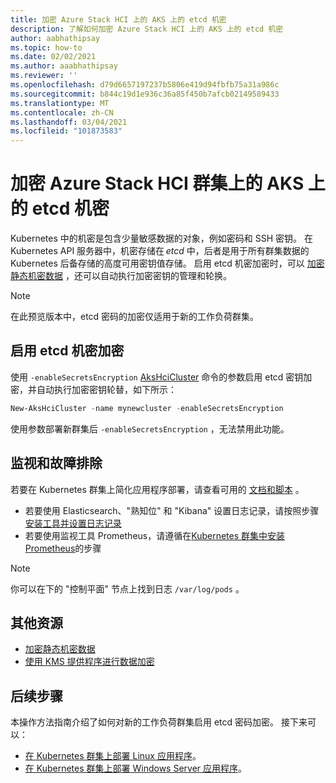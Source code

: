 ```yaml
---
title: 加密 Azure Stack HCI 上的 AKS 上的 etcd 机密
description: 了解如何加密 Azure Stack HCI 上的 AKS 上的 etcd 机密
author: aabhathipsay
ms.topic: how-to
ms.date: 02/02/2021
ms.author: aaabhathipsay
ms.reviewer: ''
ms.openlocfilehash: d79d6657197237b5806e419d94fbfb75a31a986c
ms.sourcegitcommit: b844c19d1e936c36a85f450b7afcb02149589433
ms.translationtype: MT
ms.contentlocale: zh-CN
ms.lasthandoff: 03/04/2021
ms.locfileid: "101873583"
---
```

# <a name="encrypt-etcd-secrets-on-aks-on-azure-stack-hci-clusters"></a>加密 Azure Stack HCI 群集上的 AKS 上的 etcd 机密

Kubernetes 中的机密是包含少量敏感数据的对象，例如密码和 SSH 密钥。 在 Kubernetes API 服务器中，机密存储在 _etcd_ 中，后者是用于所有群集数据的 Kubernetes 后备存储的高度可用密钥值存储。 启用 etcd 机密加密时，可以 [加密静态机密数据](https://kubernetes.io/docs/tasks/administer-cluster/encrypt-data/) ，还可以自动执行加密密钥的管理和轮换。 

> [!NOTE]
> 在此预览版本中，etcd 密码的加密仅适用于新的工作负荷群集。 

## <a name="enable-encryption-of-etcd-secrets"></a>启用 etcd 机密加密

使用 `-enableSecretsEncryption` [AksHciCluster](./new-akshcicluster) 命令的参数启用 etcd 密钥加密，并自动执行加密密钥轮替，如下所示： 

```powershell
New-AksHciCluster -name mynewcluster -enableSecretsEncryption
```

使用参数部署新群集后 `-enableSecretsEncryption` ，无法禁用此功能。

## <a name="monitor-and-troubleshoot"></a>监视和故障排除

若要在 Kubernetes 群集上简化应用程序部署，请查看可用的 [文档和脚本](https://github.com/microsoft/AKS-HCI-Apps) 。

- 若要使用 Elasticsearch、"熟知位" 和 "Kibana" 设置日志记录，请按照步骤 [安装工具并设置日志记录](https://github.com/microsoft/AKS-HCI-Apps/tree/main/Logging)
- 若要使用监视工具 Prometheus，请遵循在[Kubernetes 群集中安装 Prometheus](https://github.com/microsoft/AKS-HCI-Apps/tree/main/Monitoring#certs-and-keys-monitoring)的步骤

> [!NOTE]
> 你可以在下的 "控制平面" 节点上找到日志 `/var/log/pods` 。

## <a name="additional-resources"></a>其他资源

- [加密静态机密数据](https://kubernetes.io/docs/tasks/administer-cluster/encrypt-data)
- [使用 KMS 提供程序进行数据加密](https://kubernetes.io/docs/tasks/administer-cluster/kms-provider/)

## <a name="next-steps"></a>后续步骤

本操作方法指南介绍了如何对新的工作负荷群集启用 etcd 密码加密。 接下来可以：
- [在 Kubernetes 群集上部署 Linux 应用程序](./deploy-linux-application.md)。
- [在 Kubernetes 群集上部署 Windows Server 应用程序](./deploy-windows-application.md)。
